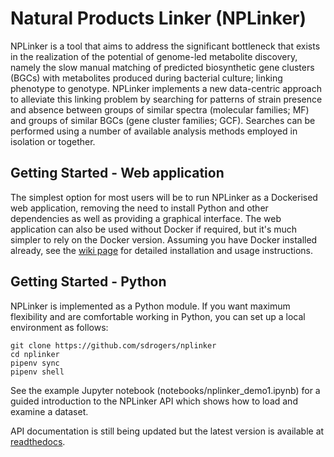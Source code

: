 # Natural Products Linker (NPLinker)

NPLinker is a tool that aims to address the significant bottleneck that exists in the realization of the potential of genome-led metabolite discovery, namely the slow manual matching of predicted biosynthetic gene clusters (BGCs) with metabolites produced during bacterial culture; linking phenotype to genotype. NPLinker implements a new data-centric approach to alleviate this linking problem by searching for patterns of strain presence and absence between groups of similar spectra (molecular families; MF) and groups of similar BGCs (gene cluster families; GCF). Searches can be performed using a number of available analysis methods employed in isolation or together. 

## Getting Started - Web application

The simplest option for most users will be to run NPLinker as a Dockerised web application, removing the need to install Python and other dependencies as well as providing a graphical interface. The web application can also be used without Docker if required, but it's much simpler to rely on the Docker version. Assuming you have Docker installed already, see the [wiki page](https://github.com/sdrogers/nplinker/wiki/WebappInstallation) for detailed installation and usage instructions. 

## Getting Started - Python

NPLinker is implemented as a Python module. If you want maximum flexibility and are comfortable working in Python, you can set up a local environment as follows:
```
git clone https://github.com/sdrogers/nplinker
cd nplinker
pipenv sync
pipenv shell
```
See the example Jupyter notebook (notebooks/nplinker_demo1.ipynb) for a guided introduction to the NPLinker API which shows how to load and examine a dataset. 

API documentation is still being updated but the latest version is available at [readthedocs](https://nplinker.readthedocs.io/en/latest/).

